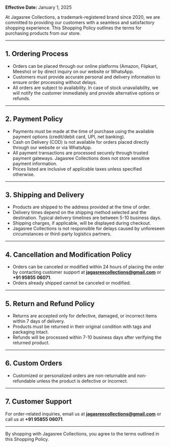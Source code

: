 **Effective Date:** January 1, 2025

At Jagasree Collections, a trademark-registered brand since 2020, we are committed to providing our customers with a seamless and satisfactory shopping experience. This Shopping Policy outlines the terms for purchasing products from our store.

---

## 1. Ordering Process

- Orders can be placed through our online platforms (Amazon, Flipkart, Meesho) or by direct inquiry on our website or WhatsApp.
- Customers must provide accurate personal and delivery information to ensure order processing without delays.
- All orders are subject to availability. In case of stock unavailability, we will notify the customer immediately and provide alternative options or refunds.

---

## 2. Payment Policy

- Payments must be made at the time of purchase using the available payment options (credit/debit card, UPI, net banking).
- Cash on Delivery (COD) is not available for orders placed directly through our website or via WhatsApp.
- All payment transactions are processed securely through trusted payment gateways. Jagasree Collections does not store sensitive payment information.
- Prices listed are inclusive of applicable taxes unless specified otherwise.

---

## 3. Shipping and Delivery

- Products are shipped to the address provided at the time of order.
- Delivery times depend on the shipping method selected and the destination. Typical delivery timelines are between 5-10 business days.
- Shipping charges, if applicable, will be displayed during checkout.
- Jagasree Collections is not responsible for delays caused by unforeseen circumstances or third-party logistics partners.

---

## 4. Cancellation and Modification Policy

- Orders can be canceled or modified within 24 hours of placing the order by contacting customer support at **jagasreecollections@gmail.com** or **+91 95855 06071**.
- Orders already shipped cannot be canceled or modified.

---

## 5. Return and Refund Policy

- Returns are accepted only for defective, damaged, or incorrect items within 7 days of delivery.
- Products must be returned in their original condition with tags and packaging intact.
- Refunds will be processed within 7-10 business days after verifying the returned product.

---

## 6. Custom Orders

- Customized or personalized orders are non-returnable and non-refundable unless the product is defective or incorrect.

---

## 7. Customer Support

For order-related inquiries, email us at **jagasreecollections@gmail.com** or call us at **+91 95855 06071**.

---

By shopping with Jagasree Collections, you agree to the terms outlined in this Shopping Policy.